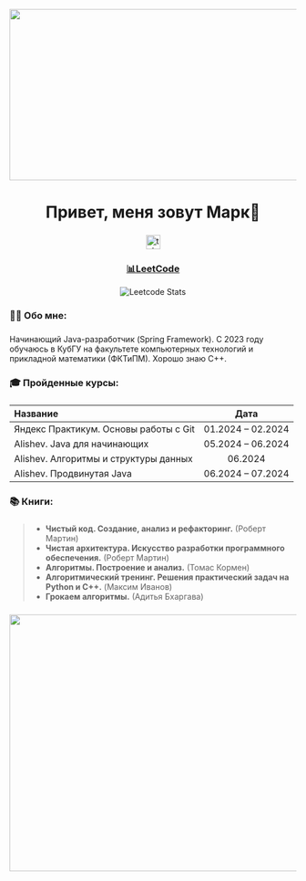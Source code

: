 <br clear="both">

<div align="center">
  <img height="300" width="600" src="https://i.pinimg.com/originals/15/e7/e3/15e7e300166c962d3b8a22f60b5cac9e.gif"  />
</div>

###

<h1 align="center">Привет, меня зовут Марк👋</h1>

###

<div align="center">
  <a href="https://t.me/fsbrossii" target="_blank">
    <img src="https://img.shields.io/static/v1?message=Telegram&logo=telegram&label=&color=2CA5E0&logoColor=white&labelColor=&style=for-the-badge" height="25" alt="telegram logo"  />
  </a>
</div>

###

<h3 align="center"><a href="https://github.com/Markelloww/LeetCode">📊LeetCode</a></h3>

<div align="center">
  
  ![Leetcode Stats](https://leetcard.jacoblin.cool/Markellowww?border=0&radius=20)
</div>

###

<h3 align="left">👨‍💻 Обо мне:</h3>

###

<p align="left">Начинающий Java-разработчик (Spring Framework). С 2023 году обучаюсь в КубГУ на факультете компьютерных технологий и прикладной математики (ФКТиПМ). Хорошо знаю С++.</p>

###

<h3 align="left">🎓 Пройденные курсы:</h3>

###

| Название | Дата |
|:----------|:----------:|
| Яндекс Практикум. Основы работы с Git | 01.2024 – 02.2024 |
| Alishev. Java для начинающих | 05.2024 – 06.2024 |
| Alishev. Алгоритмы и структуры данных | 06.2024 |
| Alishev. Продвинутая Java  | 06.2024 – 07.2024 | 

###

<h3 align="left">📚 Книги:</h3>

###

>- **Чистый код. Создание, анализ и рефакторинг.** (Роберт Мартин)
>- **Чистая архитектура. Искусство разработки программного обеспечения.** (Роберт Мартин)
>- **Алгоритмы. Построение и анализ.** (Томас Кормен)
>- **Алгоритмический тренинг. Решения практический задач на Python и C++.** (Максим Иванов)
>- **Грокаем алгоритмы.** (Адитья Бхаргава)

###

<div align="center">
  <img height="450" width="600" src="https://i.postimg.cc/8kwHhQT8/nerc.jpg"  />
</div>

###
